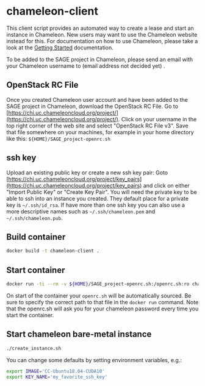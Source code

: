 # chameleon-client


This client script provides an automated way to create a lease and start an instance in Chameleon. New users may want to use the Chameleon website instead for this. For documentation on how to use Chameleon, please take a look at the [Getting Started](https://chameleoncloud.readthedocs.io/en/latest/getting-started/index.html) documentation.

To be added to the SAGE project in Chameleon, please send an email with your Chameleon username to (email address not decided yet) . 



##  OpenStack RC File
Once you created Chameleon user account and have been added to the SAGE project in Chameleon, download the OpenStack RC File. Go to [https://chi.uc.chameleoncloud.org/project/](https://chi.uc.chameleoncloud.org/project/). Click on your username in the top right corner of the web site and select "OpenStack RC File v3". Save that file somewhere on your machines, for example in your home directory like this: `${HOME}/SAGE_project-openrc.sh`

## ssh key
Upload an existing public key or create a new ssh key pair: Goto [https://chi.uc.chameleoncloud.org/project/key_pairs](https://chi.uc.chameleoncloud.org/project/key_pairs) and click on either "Import Public Key" or "Create Key Pair". You will need the private key to be able to ssh into an instance you created. They default place for a private key is `~/.ssh/id_rsa`. If have more than one ssh key you can also use a more descriptive names such as  `~/.ssh/chameleon.pem` and `~/.ssh/chameleon.pub`.


## Build container

```bash
docker build -t chameleon-client .
```

## Start container
```bash
docker run -ti --rm -v ${HOME}/SAGE_project-openrc.sh:/openrc.sh:ro chameleon-client /bin/bash
```

On start of the container your `openrc.sh` will be automatically sourced. Be sure to specify the correct path to that file in the `docker run` command. Note that the openrc.sh will ask you for your chameleon password every time you start the container.

## Start chameleon bare-metal instance

```bash
./create_instance.sh
```

You can change some defaults by setting environment variables, e.g.:
```bash
export IMAGE='CC-Ubuntu18.04-CUDA10'
export KEY_NAME='my_favorite_ssh_key'
```